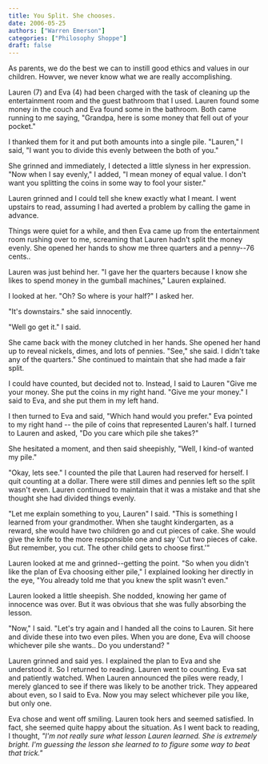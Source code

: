 ```yaml
---
title: You Split. She chooses. 
date: 2006-05-25
authors: ["Warren Emerson"]
categories: ["Philosophy Shoppe"]
draft: false
---
```


As parents, we do the best we can to instill good ethics and values in our children. Howver, we never know what we are really accomplishing.

Lauren (7) and Eva (4) had been charged with the task of cleaning up the entertainment room and the guest bathroom that I used. Lauren found some money in the couch and Eva found some in the bathroom. Both came running to me saying, "Grandpa, here is some money that fell out of your pocket."

I thanked them for it and put both amounts into a single pile. "Lauren," I said, "I want you to divide this evenly between the both of you."

She grinned and immediately, I detected a little slyness in her expression. "Now when I say evenly," I added, "I mean money of equal value. I don't want you splitting the coins in some way to fool your sister."

Lauren grinned and I could tell she knew exactly what I meant. I went upstairs to read, assuming I had averted a problem by calling the game in advance.

Things were quiet for a while, and then Eva came up from the entertainment room rushing over to me, screaming that Lauren hadn't split the money evenly. She opened her hands to show me three quarters and a penny--76 cents..

Lauren was just behind her. "I gave her the quarters because I know she likes to spend money in the gumball machines," Lauren explained.

I looked at her. "Oh? So where is your half?" I asked her.

"It's downstairs." she said innocently.

"Well go get it." I said.

She came back with the money clutched in her hands. She opened her hand up to reveal nickels, dimes, and lots of pennies. "See," she said. I didn't take any of the quarters." She continued to maintain that she had made a fair split.

I could have counted, but decided not to. Instead, I said to Lauren "Give me your money. She put the coins in my right hand. "Give me your money." I said to Eva, and she put them in my left hand.

I then turned to Eva and said, "Which hand would you prefer." Eva pointed to my right hand -- the pile of coins that represented Lauren's half. I turned to Lauren and asked, "Do you care which pile she takes?"

She hesitated a moment, and then said sheepishly, "Well, I kind-of wanted my pile."

"Okay, lets see." I counted the pile that Lauren had reserved for herself. I quit counting at a dollar. There were still dimes and pennies left so the split wasn't even. Lauren continued to maintain that it was a mistake and that she thought she had divided things evenly.

"Let me explain something to you, Lauren" I said. "This is something I learned from your grandmother. When she taught kindergarten, as a reward, she would have two children go and cut pieces of cake. She would give the knife to the more responsible one and say 'Cut two pieces of cake. But remember, you cut. The other child gets to choose first.'"

Lauren looked at me and grinned--getting the point. "So when you didn't like the plan of Eva choosing either pile," I explained looking her directly in the eye, "You already told me that you knew the split wasn't even."

Lauren looked a little sheepish. She nodded, knowing her game of innocence was over. But it was obvious that she was fully absorbing the lesson.

"Now," I said. "Let's try again and I handed all the coins to Lauren. Sit here and divide these into two even piles. When you are done, Eva will choose whichever pile she wants.. Do you understand? "

Lauren grinned and said yes. I explained the plan to Eva and she understood it. So I returned to reading. Lauren went to counting. Eva sat and patiently watched. When Lauren announced the piles were ready, I merely glanced to see if there was likely to be another trick. They appeared about even, so I said to Eva. Now you may select whichever pile you like, but only one.

Eva chose and went off smiling. Lauren took hers and seemed satisfied. In fact, she seemed quite happy about the situation. As I went back to reading, I thought, _"I'm not really sure what lesson Lauren learned. She is extremely bright. I'm guessing the lesson she learned to to figure some way to beat that trick."_ 